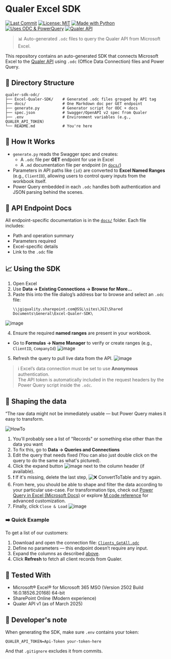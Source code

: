 # Qualer Excel SDK

[![Last Commit](https://img.shields.io/github/last-commit/Johnson-Gage-Inspection-Inc/qualer-sdk-odc)](https://github.com/Johnson-Gage-Inspection-Inc/qualer-sdk-odc/commits/main)
[![License: MIT](https://img.shields.io/badge/license-MIT-blue.svg)](LICENSE)
[![Made with Python](https://img.shields.io/badge/Made%20with-Python-3776AB?logo=python&logoColor=white)](https://www.python.org/)
[![Uses ODC & PowerQuery](https://img.shields.io/badge/Excel-.odc%20%2B%20PowerQuery-brightgreen)](#)
[![Qualer API](https://img.shields.io/badge/Qualer%20API-v1-orange)](https://jgiquality.qualer.com/swagger/ui/index)

> 📊 Auto-generated `.odc` files to query the Qualer API from Microsoft Excel.

This repository contains an auto-generated SDK that connects Microsoft Excel to the [Qualer API](https://jgiquality.qualer.com) using `.odc` (Office Data Connection) files and Power Query.

## 📂 Directory Structure

```
qualer-sdk-odc/
├── Excel-Qualer-SDK/    # Generated .odc files grouped by API tag
├── docs/                # One Markdown doc per GET endpoint
├── generate.py          # Generator script for ODC + docs
├── spec.json            # Swagger/OpenAPI v2 spec from Qualer
├── .env                 # Environment variables (e.g., QUALER_API_TOKEN)
└── README.md            # You're here
```

## 🔧 How It Works

- `generate.py` reads the Swagger spec and creates:
  - A `.odc` file per **GET** endpoint for use in Excel
  - A `.md` documentation file per endpoint (in [`docs/`](./docs/README.md))
- Parameters in API paths like `{id}` are converted to **Excel Named Ranges** (e.g., `ClientID`), allowing users to control query inputs from the workbook itself.
- Power Query embedded in each `.odc` handles both authentication and JSON parsing behind the scenes.

## 📑 API Endpoint Docs

All endpoint-specific documentation is in the [`docs/`](./docs/README.md) folder. Each file includes:
- Path and operation summary
- Parameters required
- Excel-specific details
- Link to the `.odc` file

## 📈 Using the SDK

1. Open Excel
2. Use **Data → Existing Connections → Browse for More...**
3. Paste this into the file dialog’s address bar to browse and select an  `.odc` file:
   ```
   \\jgiquality.sharepoint.com@SSL\sites\JGI\Shared Documents\General\Excel-Qualer-SDK\
   ```
![image](https://github.com/user-attachments/assets/e536b959-8e1d-4fa3-a34e-058a9baf2f8f)

4. Ensure the required **named ranges** are present in your workbook.
  - Go to **Formulas → Name Manager** to verify or create ranges (e.g., `ClientID`, `CompanyId`)
    ![image](https://github.com/user-attachments/assets/b0ae65a3-eac9-4e63-a6f3-3eff3e0f3813)
5. Refresh the query to pull live data from the API.
  ![image](https://github.com/user-attachments/assets/ee83bb7a-b0de-4a65-8b80-7188930fac71)

> ℹ️ Excel’s data connection must be set to use **Anonymous** authentication.  
> The API token is automatically included in the request headers by the Power Query script inside the `.odc`.

## 🔄 Shaping the data

“The raw data might not be immediately usable — but Power Query makes it easy to transform.

![HowTo](https://github.com/user-attachments/assets/64bdc174-0a84-4439-8610-969b7161cb7e)

1. You'll probably see a list of "Records" or something else other than the data you want
2. To fix this, go to **Data → Queries and Connections**
3. Edit the query that needs fixed (You can also just double click on the query to do the same as what's pictured).
4. Click the expand button ![image](https://github.com/user-attachments/assets/265f49b9-9679-425d-a1c8-02d387a67871) next to the column header (if available).
5. ❗ If it's missing, delete the last step, ![❌ ConvertToTable](https://github.com/user-attachments/assets/14282043-48e2-4ded-96bc-56c30c189180) and try again.
6. From here, you should be able to shape and filter the data according to your particular use-case. For transformation tips, check out [Power Query in Excel (Microsoft Docs)](https://learn.microsoft.com/en-us/power-query/) or explore [M code reference](https://learn.microsoft.com/powerquery-m/) for advanced customization.
7. Finally, click `Close & Load` ![image](https://github.com/user-attachments/assets/0c06bad1-b6ac-424b-ac10-0a49125898e6)


### ➡️ Quick Example

To get a list of our customers:

1. Download and open the connection file: [`Clients_GetAll.odc`](https://github.com/Johnson-Gage-Inspection-Inc/qualer-sdk-odc/blob/main/Excel-Qualer-SDK/Clients/Clients_GetAll.odc)
2. Define no parameters — this endpoint doesn’t require any input.
3. Expand the columns as described [above](#-shaping-the-data).
4. Click **Refresh** to fetch all client records from Qualer.

## 🧪 Tested With

- Microsoft® Excel® for Microsoft 365 MSO (Version 2502 Build 16.0.18526.20168) 64-bit 
- SharePoint Online (Modern experience)
- Qualer API v1 (as of March 2025)

## 🔐 Developer's note

When generating the SDK, make sure `.env` contains your token:
```
QUALER_API_TOKEN=Api-Token your-token-here
```
And that `.gitignore` excludes it from commits.
